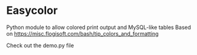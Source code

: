 # Easycolor
Python module to allow colored print output and MySQL-like tables
Based on https://misc.flogisoft.com/bash/tip_colors_and_formatting

Check out the demo.py file
